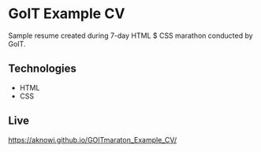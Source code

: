 # GoIT Example CV

Sample resume created during 7-day HTML $ CSS marathon conducted by GoIT.

## Technologies

- HTML
- CSS

## Live

https://aknowi.github.io/GOITmaraton_Example_CV/
